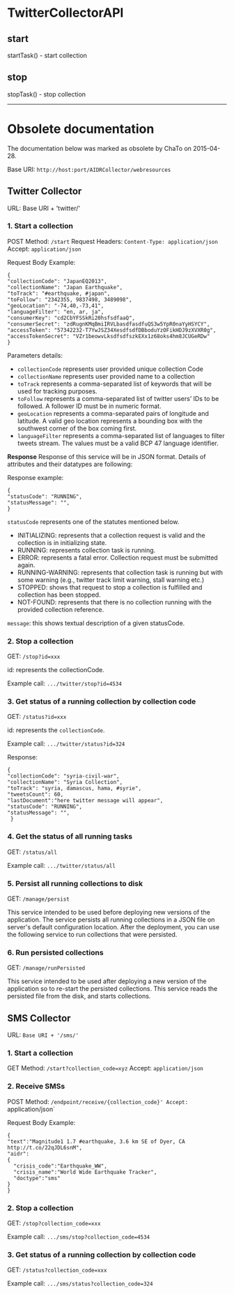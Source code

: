 # TwitterCollectorAPI

## start

startTask() - start collection

## stop

stopTask() - stop collection

---

# Obsolete documentation

The documentation below was marked as obsolete by ChaTo on 2015-04-28.

Base URI: `http://host:port/AIDRCollector/webresources`

## Twitter Collector
URL: Base URI + 'twitter/'

### 1. Start a collection
POST Method: `/start`
	Request Headers: `Content-Type: application/json`
	Accept:  `application/json` 
	
Request Body Example: 

    {
    "collectionCode": "JapanEQ2013",
    "collectionName": "Japan Earthquake",
    "toTrack": "#earthquake, #japan",
    "toFollow": "2342355, 9837498, 3489098",
    "geoLocation": "-74,40,-73,41",
    "languageFilter": "en, ar, ja",
    "consumerKey": "cd2CbYFSSkRi20hsfsdfaaQ",
    "consumerSecret": "zdRugnKMqBmiIRVLbasdfasdfuQS3w5YpR0naYyHSYCY",
    "accessToken": "57342232-T7YwJSZ34XesdfsdfDBboduYzOFikHDJ9zXVXR0g",
    "accessTokenSecret": "VZr1beowvLksdfsdfszkEXx1z68oks4hm8JCUGeRDw"
    }

Parameters details:

* `collectionCode` represents user provided unique collection Code
* `collectionName` represents user provided name to a collection 
* `toTrack` represents a comma-separated list of keywords that will be used for tracking purposes.
* `toFollow` represents a comma-separated list of twitter users’ IDs to be followed. A follower ID must be in numeric format.
* `geoLocation` represents a comma-separated pairs of longitude and latitude. A valid geo location represents a bounding box with the southwest corner of the box coming first. 
* `languageFilter` represents a comma-separated list of languages to filter tweets stream. The values must be a valid BCP 47 language identifier. 

**Response**
Response of this service will be in JSON format. Details of attributes and their datatypes are following:

Response example:

    {
    "statusCode": "RUNNING",
    "statusMessage": "",
    }

`statusCode` represents one of the statutes mentioned below.

* INITIALIZING: represents that a collection request is valid and the collection is in initializing state. 
* RUNNING: represents collection task is running.
* ERROR: represents a fatal error. Collection request must be submitted again.
* RUNNING-WARNING: represents that collection task is running but with some warning (e.g., twitter track limit warning, stall warning etc.)
* STOPPED: shows that request to stop a collection is fulfilled and collection has been stopped.
* NOT-FOUND: represents that there is no collection running with the provided collection reference.

`message`: this shows textual description of a given statusCode. 


### 2. Stop a collection
GET: `/stop?id=xxx`

id: represents the collectionCode.

Example call: `.../twitter/stop?id=4534`

### 3. Get status of a running collection by collection code 
GET: `/status?id=xxx`

id: represents the `collectionCode`.

Example call: `.../twitter/status?id=324`

Response:
    
    {
    "collectionCode": "syria-civil-war",
    "collectionName": "Syria Collection",
    "toTrack": "syria, damascus, hama, #syrie",
    "tweetsCount": 60,
    "lastDocument":"here twitter message will appear",
    "statusCode": "RUNNING",
    "statusMessage": "",
     }
			
### 4. Get the status of all running tasks 
GET: `/status/all`

Example call: `.../twitter/status/all`

### 5. Persist all running collections to disk 
GET: `/manage/persist`

This service intended to be used before deploying new versions of the application. The service persists all running collections in a JSON file on server's default configuration location. After the deployment, you can use the following service to run collections that were persisted.

### 6. Run persisted collections
GET: `/manage/runPersisted`

This service intended to be used after deploying a new version of the application so to re-start the persisted collections. This service reads the persisted file from the disk, and starts collections.

## SMS Collector
URL: `Base URI + '/sms/'`

### 1. Start a collection
GET Method: `/start?collection_code=xyz`
	Accept:  `application/json` 

### 2. Receive SMSs
POST Method: `/endpoint/receive/{collection_code}'
	Accept:  `application/json` 

Request Body Example: 

    {
    "text":"Magnitude1 1.7 #earthquake, 3.6 km SE of Dyer, CA http://t.co/22qJDL6snM", 
    "aidr":
    {
      "crisis_code":"Earthquake_WW",
      "crisis_name":"World Wide Earthquake Tracker",
      "doctype":"sms"
    }
    }
   
### 2. Stop a collection
GET: `/stop?collection_code=xxx`

Example call: `.../sms/stop?collection_code=4534`

### 3. Get status of a running collection by collection code 
GET: `/status?collection_code=xxx`

Example call: `.../sms/status?collection_code=324`

